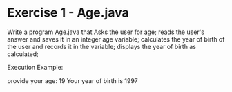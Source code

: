 # Exercise 1 - Age.java

Write a program Age.java that Asks the user for age;
reads the user's answer and saves it in an integer age variable; calculates the year of birth of the user and records it in the variable; displays the year of birth as calculated;

Execution Example:

provide your age:
19
Your year of birth is 1997
